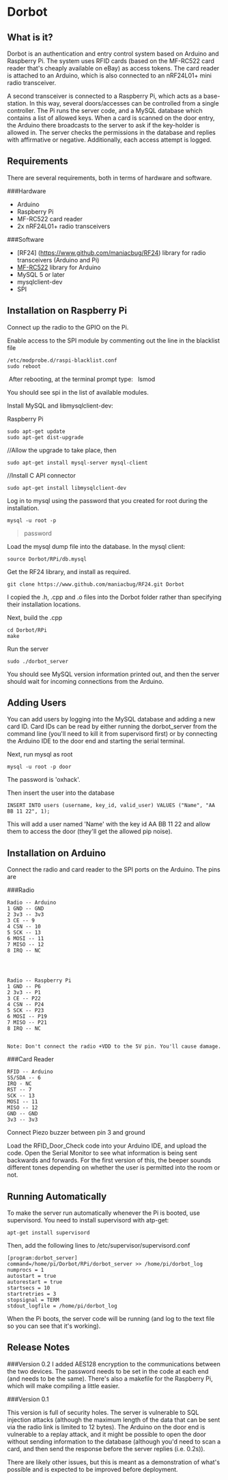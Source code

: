 Dorbot
======

What is it?
------------

Dorbot is an authentication and entry control system based on Arduino and Raspberry Pi. The system uses RFID cards (based on the MF-RC522 card reader that's cheaply available on eBay) as access tokens. The card reader is attached to an Arduino, which is also connected to an nRF24L01+ mini radio transceiver. 

A second transceiver is connected to a Raspberry Pi, which acts as a base-station. In this way, several doors/accesses can be controlled from a single controller. The Pi runs the server code, and a MySQL database which contains a list of allowed keys. When a card is scanned on the door entry, the Arduino there broadcasts to the server to ask if the key-holder is allowed in. The server checks the permissions in the database and replies with affirmative or negative. Additionally, each access attempt is logged.

Requirements
------------

There are several requirements, both in terms of hardware and software. 

###Hardware

* Arduino
* Raspberry Pi
* MF-RC522 card reader
* 2x nRF24L01+ radio transceivers

###Software

* [RF24] (https://www.github.com/maniacbug/RF24) library for radio transceivers (Arduino and Pi)
* [MF-RC522](https://github.com/miguelbalboa/rfid) library for Arduino 
* MySQL 5 or later
* mysqlclient-dev
* SPI


Installation on Raspberry Pi
----------------------------
Connect up the radio to the GPIO on the Pi. 

Enable access to the SPI module by commenting out the line in the blacklist file

	/etc/modprobe.d/raspi-blacklist.conf
	sudo reboot

 After rebooting, at the terminal prompt type:
 
	lsmod
	
You should see spi in the list of available modules.


Install MySQL and libmysqlclient-dev:

Raspberry Pi

	sudo apt-get update
	sudo apt-get dist-upgrade

//Allow the upgrade to take place, then

	sudo apt-get install mysql-server mysql-client

//Install C API connector

	sudo apt-get install libmysqlclient-dev

Log in to mysql using the password that you created for root during the installation.

	mysql -u root -p
	
>password

	
Load the mysql dump file into the database. In the mysql client:

	source Dorbot/RPi/db.mysql

Get the RF24 library, and install as required.

	git clone https://www.github.com/maniacbug/RF24.git Dorbot

I copied the .h, .cpp and .o files into the Dorbot folder rather than specifying their installation locations.

Next, build the .cpp

	cd Dorbot/RPi
	make
	
Run the server 

	sudo ./dorbot_server

You should see MySQL version information printed out, and then the server should wait for incoming connections from the Arduino.



Adding Users
------------

You can add users by logging into the MySQL database and adding a new card ID. Card IDs can be read by either running the dorbot_server from the command line (you'll need to kill it from supervisord first) or by connecting the Arduino IDE to the door end and starting the serial terminal.

Next, run mysql as root
	
	mysql -u root -p door

The password is 'oxhack'.

Then insert the user into the database

	INSERT INTO users (username, key_id, valid_user) VALUES ("Name", "AA BB 11 22", 1);

This will add a user named 'Name' with the key id AA BB 11 22 and allow them to access the door (they'll get the allowed pip noise).

Installation on Arduino
-----------------------

Connect the radio and card reader to the SPI ports on the Arduino. The pins are

###Radio

	Radio -- Arduino
	1 GND -- GND  
	2 3v3 -- 3v3
	3 CE -- 9
	4 CSN -- 10
	5 SCK -- 13
	6 MOSI -- 11
	7 MISO -- 12
	8 IRQ -- NC

	
	
	
	Radio -- Raspberry Pi
	1 GND -- P6  
	2 3v3 -- P1
	3 CE -- P22
	4 CSN -- P24
	5 SCK -- P23
	6 MOSI -- P19
	7 MISO -- P21
	8 IRQ -- NC
	

	Note: Don't connect the radio +VDD to the 5V pin. You'll cause damage.

###Card Reader

	RFID -- Arduino
	SS/SDA -- 6
	IRQ - NC
	RST -- 7
	SCK -- 13
	MOSI -- 11
	MISO -- 12
	GND -- GND
	3v3 -- 3v3
	
Connect Piezo buzzer between pin 3 and ground

Load the RFID_Door_Check code into your Arduino IDE, and upload the code. Open the Serial Monitor to see what information is being sent backwards and forwards. For the first version of this, the beeper sounds different tones depending on whether the user is permitted into the room or not. 


Running Automatically
---------------------

To make the server run automatically whenever the Pi is booted, use supervisord. You need to install supervisord with atp-get:

	apt-get install supervisord

Then, add the following lines to /etc/supervisor/supervisord.conf

	[program:dorbot_server]
	command=/home/pi/Dorbot/RPi/dorbot_server >> /home/pi/dorbot_log
	numprocs = 1
	autostart = true
	autorestart = true
	startsecs = 10
	startretries = 3
	stopsignal = TERM
	stdout_logfile = /home/pi/dorbot_log 

When the Pi boots, the server code will be running (and log to the text file so you can see that it's working).



Release Notes
-------------

###Version 0.2
I added AES128 encryption to the communications between the two devices. The password needs to be set in the code at each end (and needs to be the same). There's also a makefile for the Raspberry Pi, which will make compiling a little easier. 


###Version 0.1

This version is full of security holes. The server is vulnerable to SQL injection attacks (although the maximum length of the data that can be sent via the radio link is limited to 12 bytes). The Arduino on the door end is vulnerable to a replay attack, and it might be possible to open the door without sending information to the database (although you'd need to scan a card, and then send the response before the server replies (i.e. 0.2s)).

There are likely other issues, but this is meant as a demonstration of what's possible and is expected to be improved before deployment.

